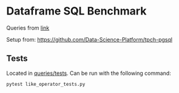 # Dataframe SQL Benchmark

Queries from [link](https://github.com/dragansah/tpch-dbgen/tree/master/queries)

Setup from: https://github.com/Data-Science-Platform/tpch-pgsql

## Tests

Located in [queries/tests](queries/tests). Can be run with the following command:

```python
pytest like_operator_tests.py
```


